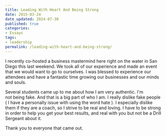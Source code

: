 ```yaml
---
title: Leading With Heart And Being Strong
date: 2015-03-24
date_updated: 2024-07-30
published: true
categories:
- Essays
tags:
- leadership
permalink: /leading-with-heart-and-being-strong/
---
```

I recently co-hosted a business mastermind here right on the water in San Diego this last weekend. We took all of our experience and made an event that we would want to go to ourselves. I was blessed to experience our attendees and have a fantastic time growing our businesses and our minds and souls.

Several students came up to me about how I am very authentic. I'm not being fake. And that is a big part of who I am. I really dislike fake people ( I have a personally issue with using the word hate ). I especially dislike them if they are a coach, so I strive to be real and loving. I have to be strong in order to help you get your best results, and real with you but not be a Drill Sergeant about it. 

Thank you to everyone that came out.